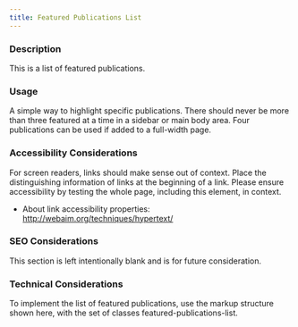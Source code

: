 ```yaml
---
title: Featured Publications List
---
```


### Description
This is a list of featured publications.

### Usage
A simple way to highlight specific publications. There should never be more than three featured at a time in a sidebar or main body area. Four publications can be used if added to a full-width page.

### Accessibility Considerations
For screen readers, links should make sense out of context. Place the distinguishing information of links at the beginning of a link. Please ensure accessibility by testing the whole page, including this element, in context.

* About link accessibility properties: http://webaim.org/techniques/hypertext/

### SEO Considerations
This section is left intentionally blank and is for future consideration.

### Technical Considerations
To implement the list of featured publications, use the markup structure shown here, with the set of classes featured-publications-list.

